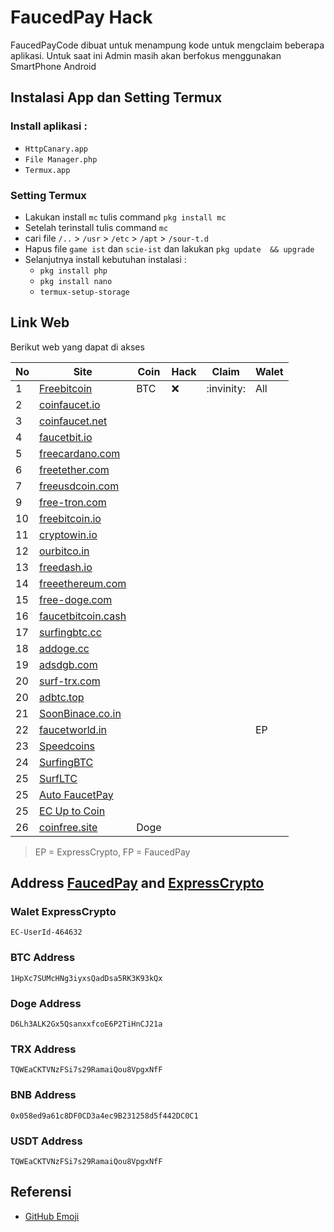 # FaucedPay Hack

FaucedPayCode dibuat untuk menampung kode untuk mengclaim beberapa aplikasi. Untuk saat ini Admin masih akan berfokus menggunakan SmartPhone Android

## Instalasi App dan Setting Termux
### Install aplikasi  :
  - `HttpCanary.app`
  - `File Manager.php`
  - `Termux.app`

### Setting Termux
- Lakukan install `mc` tulis command `pkg install mc`
- Setelah terinstall tulis command `mc`
- cari file `/..` > `/usr` > `/etc` > `/apt` >  `/sour-t.d`
- Hapus file `game ist` dan `scie-ist` dan lakukan `pkg update  && upgrade`
- Selanjutnya install kebutuhan instalasi :
  - `pkg install php`
  - `pkg install nano`
  - `termux-setup-storage`

## Link Web
Berikut web yang dapat di akses

No | Site    | Coin    |Hack |Claim | Walet 
---|---------|----------|----------|-----------|------------
1|[Freebitcoin](https://freebitcoin.io/?ref=544081)|BTC|:x:|:invinity:|All
2|[coinfaucet.io](https://coinfaucet.io)||||
3|[coinfaucet.net](https://coinfaucet.net)||||
4|[faucetbit.io](https://faucetbit.io)||||
5|[freecardano.com](https://freecardano.com)||||
6|[freetether.com](https://freetether.com)||||
7|[freeusdcoin.com](https://freeusdcoin.com)||||
9|[free-tron.com](https://free-tron.com/?ref=273250)||||
10|[freebitcoin.io](https://freebitcoin.io)||||
11|[cryptowin.io](https://cryptowin.io)||||
12|[ourbitco.in](https://ourbitco.in)||||
13|[freedash.io](https://freedash.io)||||
14|[freeethereum.com](https://freeethereum.com)||||
15|[free-doge.com](https://free-doge.com)||||
16|[faucetbitcoin.cash](https://faucetbitcoin.cash/)||||
17|[surfingbtc.cc](https://surfingbtc.cc)||||
18|[addoge.cc](https://addoge.cc/)||||
19|[adsdgb.com](https://adsdgb.com/)||||
20|[surf-trx.com](https://surf-trx.com/)||||
20|[adbtc.top](https://adbtc.top/)||||
21|[SoonBinace.co.in](https://soonbinance.co.in/)||||
22|[faucetworld.in](https://faucetworld.in)||||EP
23|[Speedcoins](http://auto.speedcoins.xyz)||||
24|[SurfingBTC](https://surfingbtc.cc?r=Abudu93)||||
25|[SurfLTC](https://adltc.cc?r=Abudu93)||||
25|[Auto FaucetPay](http://uptocoin.tk/fp/?r=D6Lh3ALK2Gx5QsanxxfcoE6P2TiHnCJ21a&rc=DOGE)||||
25|[EC Up to Coin](https://uptocoin.tk/ec/)||||
26|[coinfree.site](https://coinfree.site/ref/Abudu93/)|Doge|||


> EP = ExpressCrypto, FP = FaucedPay

## Address [FaucedPay](https://faucetpay.io/?r=2178387) and [ExpressCrypto](https://expresscrypto.io/signup?referral=464632)

### Walet ExpressCrypto
```
EC-UserId-464632
```

### BTC Address
```
1HpXc7SUMcHNg3iyxsQadDsa5RK3K93kQx
```
### Doge Address
```
D6Lh3ALK2Gx5QsanxxfcoE6P2TiHnCJ21a
```
### TRX Address
```
TQWEaCKTVNzFSi7s29RamaiQou8VpgxNfF
```
### BNB Address
```
0x058ed9a61c8DF0CD3a4ec9B231258d5f442DC0C1
```
### USDT Address
```
TQWEaCKTVNzFSi7s29RamaiQou8VpgxNfF
```


## Referensi
- [GitHub Emoji](https://github.com/ikatyang/emoji-cheat-sheet/blob/master/README.md)
